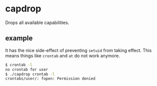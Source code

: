 # capdrop

Drops all available capabilities.

## example

It has the nice side-effect of preventing `setuid` from taking effect.  This means things like `crontab` and `at` do not work anymore.

```sh
$ crontab -l
no crontab for user
$ ./capdrop crontab -l
crontabs/user/: fopen: Permission denied
```
